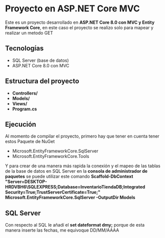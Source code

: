 # Proyecto en ASP.NET Core MVC

Este es un proyecto desarrollado en **ASP.NET Core 8.0 con MVC y Entity Framework Core**, en este caso el proyecto se realizo solo para mapear y realizar un metodo GET

## Tecnologías 
- SQL Server (base de datos)
- ASP.NET Core 8.0 con MVC

##  Estructura del proyecto
- **Controllers/** 
- **Models/**
- **Views/** 
- **Program.cs** 

## Ejecución

Al momento de compilar el proyecto, primero hay que tener en cuenta tener estos Paquete de NuGet
- Microsoft.EntityFrameworkCore.SqlServer
- Microsoft.EntityFrameworkCore.Tools


Y para crear de una manera más rapida la conexión y el mapeo de las tablas de la base de datos en SQL Server
en la **consola de administrador de paquetes** se puede utilizar este comando **Scaffold-DbContext "Server=DESKTOP-HRDVBH6\SQLEXPRESS;Database=InventarioTiendaDB;Integrated Security=True;TrustServerCertificate=True;" Microsoft.EntityFrameworkCore.SqlServer -OutputDir Models**

## SQL Server
Con respecto al SQL le añadí el **set dateformat dmy;** porque de esta manera inserte las fechas, me equivoque DD/MM/AAAA 
